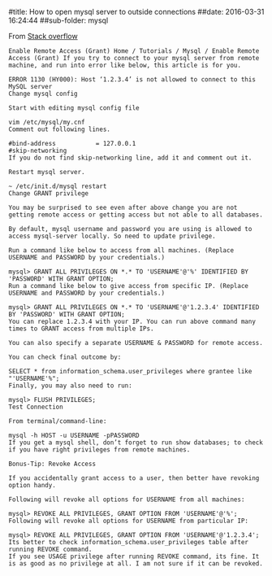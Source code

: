 #title:  How to open mysql server to outside connections
##date:  2016-03-31 16:24:44
##sub-folder:  mysql


From [Stack overflow](http://stackoverflow.com/questions/8348506/grant-remote-access-of-mysql-database-from-any-ip-address)

    Enable Remote Access (Grant) Home / Tutorials / Mysql / Enable Remote Access (Grant) If you try to connect to your mysql server from remote machine, and run into error like below, this article is for you.

    ERROR 1130 (HY000): Host ‘1.2.3.4’ is not allowed to connect to this MySQL server
    Change mysql config

    Start with editing mysql config file

    vim /etc/mysql/my.cnf
    Comment out following lines.

    #bind-address           = 127.0.0.1
    #skip-networking
    If you do not find skip-networking line, add it and comment out it.

    Restart mysql server.

    ~ /etc/init.d/mysql restart
    Change GRANT privilege

    You may be surprised to see even after above change you are not getting remote access or getting access but not able to all databases.

    By default, mysql username and password you are using is allowed to access mysql-server locally. So need to update privilege.

    Run a command like below to access from all machines. (Replace USERNAME and PASSWORD by your credentials.)

    mysql> GRANT ALL PRIVILEGES ON *.* TO 'USERNAME'@'%' IDENTIFIED BY 'PASSWORD' WITH GRANT OPTION;
    Run a command like below to give access from specific IP. (Replace USERNAME and PASSWORD by your credentials.)

    mysql> GRANT ALL PRIVILEGES ON *.* TO 'USERNAME'@'1.2.3.4' IDENTIFIED BY 'PASSWORD' WITH GRANT OPTION;
    You can replace 1.2.3.4 with your IP. You can run above command many times to GRANT access from multiple IPs.

    You can also specify a separate USERNAME & PASSWORD for remote access.

    You can check final outcome by:

    SELECT * from information_schema.user_privileges where grantee like "'USERNAME'%";
    Finally, you may also need to run:

    mysql> FLUSH PRIVILEGES;
    Test Connection

    From terminal/command-line:

    mysql -h HOST -u USERNAME -pPASSWORD
    If you get a mysql shell, don’t forget to run show databases; to check if you have right privileges from remote machines.

    Bonus-Tip: Revoke Access

    If you accidentally grant access to a user, then better have revoking option handy.

    Following will revoke all options for USERNAME from all machines:

    mysql> REVOKE ALL PRIVILEGES, GRANT OPTION FROM 'USERNAME'@'%';
    Following will revoke all options for USERNAME from particular IP:

    mysql> REVOKE ALL PRIVILEGES, GRANT OPTION FROM 'USERNAME'@'1.2.3.4';
    Its better to check information_schema.user_privileges table after running REVOKE command.
    If you see USAGE privilege after running REVOKE command, its fine. It is as good as no privilege at all. I am not sure if it can be revoked.
